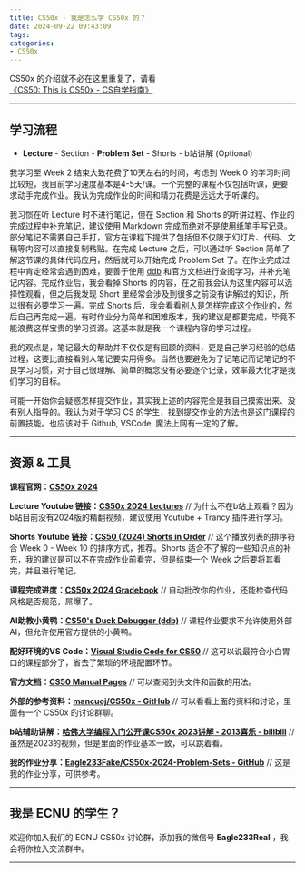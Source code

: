 ```yaml
---
title: CS50x - 我是怎么学 CS50x 的？
date: 2024-09-22 09:43:09
tags:
categories: 
- CS50x
---
```


CS50x 的介绍就不必在这里重复了，请看[《CS50: This is CS50x - CS自学指南》](https://csdiy.wiki/%E7%BC%96%E7%A8%8B%E5%85%A5%E9%97%A8/C/CS50/)

---

## 学习流程

- **Lecture** - Section - **Problem Set** - Shorts - b站讲解 (Optional)

我学习至 Week 2 结束大致花费了10天左右的时间，考虑到 Week 0 的学习时间比较短，我目前学习速度基本是4-5天/课。一个完整的课程不仅包括听课，更要求动手完成作业。我认为完成作业的时间和精力花费是远远大于听课的。

我习惯在听 Lecture 时不进行笔记，但在 Section 和 Shorts 的听讲过程、作业的完成过程中补充笔记，建议使用 Markdown 完成而绝对不是使用纸笔手写记录。部分笔记不需要自己手打，官方在课程下提供了包括但不仅限于幻灯片、代码、文稿等内容可以直接复制粘贴。在完成 Lecture 之后，可以通过听 Section 简单了解这节课的具体代码应用，然后就可以开始完成 Problem Set 了。在作业完成过程中肯定经常会遇到困难，要善于使用 [ddb](https://cs50.ai/chat) 和官方文档进行查阅学习，并补充笔记内容。完成作业后，我会看掉 Shorts 的内容，在之前我会认为这里内容可以选择性观看，但之后我发现 Short 里经常会涉及到很多之前没有讲解过的知识，所以很有必要学习一遍。完成 Shorts 后，我会看看[别人是怎样完成这个作业的](https://space.bilibili.com/86659915/channel/collectiondetail?sid=1604577)，然后自己再完成一遍。有时作业分为简单和困难版本，我的建议是都要完成，毕竟不能浪费这样宝贵的学习资源。这基本就是我一个课程内容的学习过程。

我的观点是，笔记最大的帮助并不仅仅是有回顾的资料，更是自己学习经验的总结过程，这要比直接看别人笔记要实用得多。当然也要避免为了记笔记而记笔记的不良学习习惯，对于自己很理解、简单的概念没有必要逐个记录，效率最大化才是我们学习的目标。

可能一开始你会疑惑怎样提交作业，其实我上述的内容完全是我自己摸索出来、没有别人指导的。我认为对于学习 CS 的学生，找到提交作业的方法也是这门课程的前置技能。也应该对于 Github, VSCode, 魔法上网有一定的了解。

---

## 资源 & 工具

**课程官网：[CS50x 2024](https://cs50.harvard.edu/x/2024/)**

**Lecture Youtube 链接：[CS50x 2024 Lectures](https://www.youtube.com/watch?v=3LPJfIKxwWc&list=PLhQjrBD2T381WAHyx1pq-sBfykqMBI7V4)**
// 为什么不在b站上观看？因为b站目前没有2024版的精翻视频，建议使用 Youtube + Trancy 插件进行学习。

**Shorts Youtube 链接：[CS50 (2024) Shorts in Order](https://www.youtube.com/watch?v=Fc9htmvVZ9U&list=PLBZdl7y5t3d2HoZEJVst6mZkxzku87UEp&pp=iAQB)**
// 这个播放列表的排序符合 Week 0 - Week 10 的排序方式，推荐。Shorts 适合不了解的一些知识点的补充，我的建议是可以不在完成作业前看完，但是结束一个 Week 之后要将其看完，并且进行笔记。

**课程完成进度：[CS50x 2024 Gradebook](https://cs50.me/cs50x)**
// 自动批改你的作业，还能检查代码风格是否规范，屌爆了。

**AI助教小黄鸭：[CS50's Duck Debugger (ddb)](https://cs50.ai/chat)**
// 课程作业要求不允许使用外部AI，但允许使用官方提供的小黄鸭。

**配好环境的VS Code：[Visual Studio Code for CS50](https://cs50.dev)**
// 这可以说最符合小白胃口的课程部分了，省去了繁琐的环境配置环节。

**官方文档：[CS50 Manual Pages](https://manual.cs50.io/)**
// 可以查阅到头文件和函数的用法。

**外部的参考资料：[mancuoj/CS50x - GitHub](https://github.com/csfive/CS50x)**
// 可以看看上面的资料和讨论，里面有一个 CS50x 的讨论群聊。

**b站辅助讲解：[哈佛大学编程入门公开课CS50x 2023讲解 - 2013喜乐 - bilibili](https://space.bilibili.com/86659915/channel/collectiondetail?sid=1604577)**
// 虽然是2023的视频，但是里面的作业基本一致，可以跳着看。

**我的作业分享：[Eagle233Fake/CS50x-2024-Problem-Sets - GitHub](https://github.com/Eagle233Fake/CS50x-2024-Problem-Sets)**
// 这是我的作业分享，可供参考。

---

## 我是 ECNU 的学生？

欢迎你加入我们的 ECNU CS50x 讨论群，添加我的微信号 **Eagle233Real** ，我会将你拉入交流群中。

---
